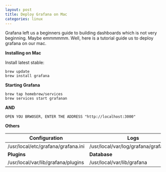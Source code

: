 ```yaml
---
layout: post
title: Deploy Grafana on Mac
categories: linux
---
```


Grafana left us a beginners guide to building dashboards which is not very beginning. Maybe emmmmmm. Well, here is a tutorial guide us to deploy grafana on our mac.


**Installing on Mac**

Install latest stable:
```shell
brew update
brew install grafana
```

**Starting Grafana**
```
brew tap homebrew/services
brew services start grafanan
```

**AND**
```
OPEN YOU BRWOSER, ENTER THE ADDRESS "http://localhost:3000"
```
**Others**

| Configuration                      | Logs                                   |
|------------------------------------|----------------------------------------|
| /usr/local/etc/grafana/grafana.ini | /usr/local/var/log/grafana/grafana.log |
| **Plugins**                        | **Database**                           |
| /usr/local/var/lib/grafana/plugins | /usr/local/var/lib/grafana             |



